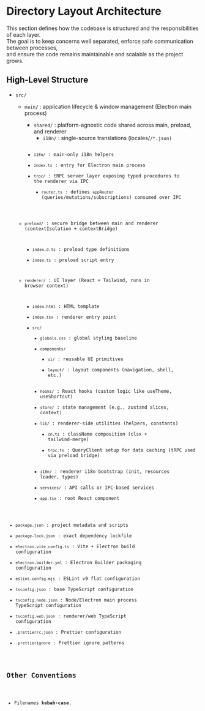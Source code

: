 # Directory Layout Architecture

This section defines how the codebase is structured and the responsibilities of each layer.  
The goal is to keep concerns well separated, enforce safe communication between processes,  
and ensure the code remains maintainable and scalable as the project grows.

## High-Level Structure

- `src/`
  - `main/` : application lifecycle & window management (Electron main process)
    - `shared/` : platform-agnostic code shared across main, preload, and renderer
      - `i18n/` : single-source translations (locales/<code>/*.json)
    - `i18n/` : main-only i18n helpers
    - `index.ts` : entry for Electron main process
    - `trpc/` : tRPC server layer exposing typed procedures to the renderer via IPC
      - `router.ts` : defines `appRouter` (queries/mutations/subscriptions) consumed over IPC

  - `preload/` : secure bridge between main and renderer (contextIsolation + contextBridge)
    - `index.d.ts` : preload type definitions
    - `index.ts` : preload script entry

  - `renderer/` : UI layer (React + Tailwind, runs in browser context)
    - `index.html` : HTML template
    - `index.tsx` : renderer entry point
    - `src/`
      - `globals.css` : global styling baseline
      - `components/`
        - `ui/` : reusable UI primitives
        - `layout/` : layout components (navigation, shell, etc.)
      - `hooks/` : React hooks (custom logic like useTheme, useShortcut)
      - `store/` : state management (e.g., zustand slices, context)
      - `lib/` : renderer-side utilities (helpers, constants)
        - `cn.ts` : className composition (clsx + tailwind-merge)
        - `trpc.ts` : QueryClient setup for data caching (tRPC used via 
        preload bridge)
      - `i18n/` : renderer i18n bootstrap (init, resources loader, types)
      - `services/` : API calls or IPC-based services
      - `app.tsx` : root React component
- `package.json` : project metadata and scripts
- `package-lock.json` : exact dependency lockfile
- `electron.vite.config.ts` : Vite + Electron build configuration
- `electron-builder.yml` : Electron Builder packaging configuration
- `eslint.config.mjs` : ESLint v9 flat configuration
- `tsconfig.json` : base TypeScript configuration
- `tsconfig.node.json` : Node/Electron main process TypeScript configuration
- `tsconfig.web.json` : renderer/web TypeScript configuration
- `.prettierrc.json` : Prettier configuration
- `.prettierignore` : Prettier ignore patterns

## Other Conventions
- Filenames **kebab-case**.